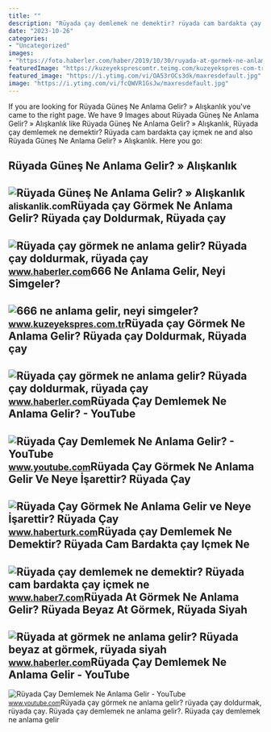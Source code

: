 ```yaml
---
title: ""
description: "Rüyada çay demlemek ne demektir? rüyada cam bardakta çay içmek ne"
date: "2023-10-26"
categories:
- "Uncategorized"
images:
- "https://foto.haberler.com/haber/2019/10/30/ruyada-at-gormek-ne-anlama-gelir-12566959_7097_m.jpg"
featuredImage: "https://kuzeyeksprescomtr.teimg.com/kuzeyekspres-com-tr/uploads/2023/06/666-ne-anlama-gelir.jpg"
featured_image: "https://i.ytimg.com/vi/OA53rOCs3dk/maxresdefault.jpg"
image: "https://i.ytimg.com/vi/fcQWVR1GsJw/maxresdefault.jpg"
---
```


If you are looking for Rüyada Güneş Ne Anlama Gelir? » Alışkanlık you've came to the right page. We have 9 Images about Rüyada Güneş Ne Anlama Gelir? » Alışkanlık like Rüyada Güneş Ne Anlama Gelir? » Alışkanlık, Rüyada çay demlemek ne demektir? Rüyada cam bardakta çay içmek ne and also Rüyada Güneş Ne Anlama Gelir? » Alışkanlık. Here you go:

Rüyada Güneş Ne Anlama Gelir? » Alışkanlık
------------------------------------------

 ![Rüyada Güneş Ne Anlama Gelir? » Alışkanlık](https://aliskanlik.com/wp-content/uploads/2022/04/Ruyada-Gunes-Ne-Anlama-Gelir.jpeg) <small>aliskanlik.com</small>Rüyada çay Görmek Ne Anlama Gelir? Rüyada çay Doldurmak, Rüyada çay
-------------------------------------------------------------------

 ![Rüyada çay görmek ne anlama gelir? Rüyada çay doldurmak, rüyada çay](https://i.hbrcdn.com/haber/2022/10/28/ruyada-cay-gormek-ne-anlama-gelir-ruyada-cay-15391020_7959_m.jpg) <small>www.haberler.com</small>666 Ne Anlama Gelir, Neyi Simgeler?
-----------------------------------

 ![666 ne anlama gelir, neyi simgeler?](https://kuzeyeksprescomtr.teimg.com/kuzeyekspres-com-tr/uploads/2023/06/666-ne-anlama-gelir.jpg) <small>www.kuzeyekspres.com.tr</small>Rüyada çay Görmek Ne Anlama Gelir? Rüyada çay Doldurmak, Rüyada çay
-------------------------------------------------------------------

 ![Rüyada çay görmek ne anlama gelir? Rüyada çay doldurmak, rüyada çay](https://i.hbrcdn.com/haber/2022/10/28/ruyada-cay-gormek-ne-anlama-gelir-ruyada-cay-15391020_6712_amp.jpg) <small>www.haberler.com</small>Rüyada Çay Demlemek Ne Anlama Gelir? - YouTube
----------------------------------------------

 ![Rüyada Çay Demlemek Ne Anlama Gelir? - YouTube](https://i.ytimg.com/vi/OA53rOCs3dk/maxresdefault.jpg) <small>www.youtube.com</small>Rüyada Çay Görmek Ne Anlama Gelir Ve Neye İşarettir? Rüyada Çay
---------------------------------------------------------------

 ![Rüyada Çay Görmek Ne Anlama Gelir ve Neye İşarettir? Rüyada Çay](https://im.haberturk.com/l/2022/11/16/ver1689362848/3539209/jpg/1920x1080) <small>www.haberturk.com</small>Rüyada çay Demlemek Ne Demektir? Rüyada Cam Bardakta çay Içmek Ne
-----------------------------------------------------------------

 ![Rüyada çay demlemek ne demektir? Rüyada cam bardakta çay içmek ne](https://i12.haber7.net/haber/haber7/og_image/2022/32/ruyada_cay_demlemek_ne_demektir_ruyada_cam_bardakta_cay_icmek_ne_anlama_gelir_1660371787_1962.jpg) <small>www.haber7.com</small>Rüyada At Görmek Ne Anlama Gelir? Rüyada Beyaz At Görmek, Rüyada Siyah
----------------------------------------------------------------------

 ![Rüyada at görmek ne anlama gelir? Rüyada beyaz at görmek, rüyada siyah](https://foto.haberler.com/haber/2019/10/30/ruyada-at-gormek-ne-anlama-gelir-12566959_7097_m.jpg) <small>www.haberler.com</small>Rüyada Çay Demlemek Ne Anlama Gelir - YouTube
---------------------------------------------

 ![Rüyada Çay Demlemek Ne Anlama Gelir - YouTube](https://i.ytimg.com/vi/fcQWVR1GsJw/maxresdefault.jpg) <small>www.youtube.com</small>Rüyada çay görmek ne anlama gelir? rüyada çay doldurmak, rüyada çay. Rüyada çay demlemek ne anlama gelir?. Rüyada çay demlemek ne anlama gelir
